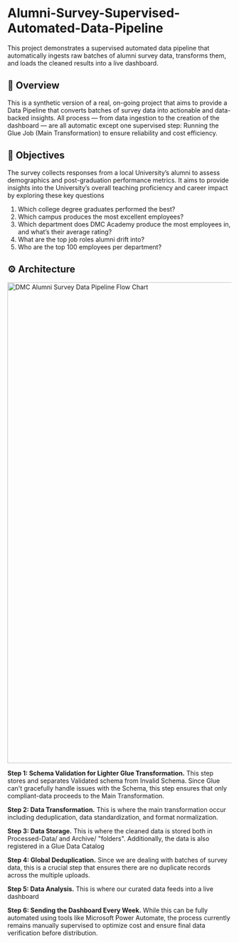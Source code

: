 # Alumni-Survey-Supervised-Automated-Data-Pipeline

This project demonstrates a supervised automated data pipeline that automatically ingests raw batches of alumni survey data, transforms them, and loads the cleaned results into a live dashboard.

## 📌 Overview

This is a synthetic version of a real, on-going project that aims to provide a Data Pipeline that converts batches of survey data into actionable and data-backed insights. All process — from data ingestion to the creation of the dashboard — are all automatic except one supervised step: Running the Glue Job (Main Transformation) to ensure reliability and cost efficiency.

## 🧠 Objectives

The survey collects responses from a local University’s alumni to assess demographics and post-graduation performance metrics.
It aims to provide insights into the University’s overall teaching proficiency and career impact by exploring these key questions

  1. Which college degree graduates performed the best?
  2. Which campus produces the most excellent employees?
  3. Which department does DMC Academy produce the most employees in, and what’s their average rating?
  4. What are the top job roles alumni drift into?
  5. Who are the top 100 employees per department?

## ⚙️ Architecture

<img width="1920" height="1080" alt="DMC Alumni Survey Data Pipeline Flow Chart" src="https://github.com/user-attachments/assets/af0037ef-6cb7-4825-b127-274ee49ded28" />

**Step 1: Schema Validation for Lighter Glue Transformation.**
This step stores and separates Validated schema from Invalid Schema. Since Glue can't gracefully handle issues with the Schema, this step ensures that only compliant-data proceeds to the Main Transformation. 

**Step 2: Data Transformation.**
This is where the main transformation occur including deduplication, data standardization, and format normalization.

**Step 3: Data Storage.**
This is where the cleaned data is stored both in Processed-Data/ and Archive/ "folders". Additionally, the data is also registered in a Glue Data Catalog 

**Step 4: Global Deduplication.**
Since we are dealing with batches of survey data, this is a crucial step that ensures there are no duplicate records across the multiple uploads. 

**Step 5: Data Analysis.**
This is where our curated data feeds into a live dashboard

**Step 6: Sending the Dashboard Every Week.**
While this can be fully automated using tools like Microsoft Power Automate, the process currently remains manually supervised to optimize cost and ensure final data verification before distribution.




